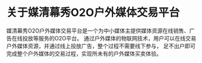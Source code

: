 # 关于媒清幕秀O2O户外媒体交易平台

媒清幕秀O2O户外媒体交易平台是一个为中小媒体主提供媒体资源在线销售、广告在线投放等服务的O2O平台。
通过户外媒体的物联网技术，用户可以在线交易户外媒体资源，并通过线上投放广告，整个过程不需要线下参与，
足不出户即可完成整个户外媒体的交易过程，实现所未有的户外媒体买卖体验。